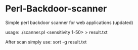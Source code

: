 # Perl-Backdoor-scanner
Simple perl backdoor scanner for web applications (updated)

usage: ./scanner.pl <sensitivity 1-50> <directory to scan> > result.txt

After scan simply use: sort -g result.txt
